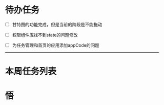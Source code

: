 # 待办任务
- [ ] 甘特图的功能完成，但是当前的阶段是不能拖动
- [ ] 权限组件库找不到state的问题修改
- [ ] 为任务管理和首页的应用添加appCode的问题




------
# 本周任务列表



# 悟